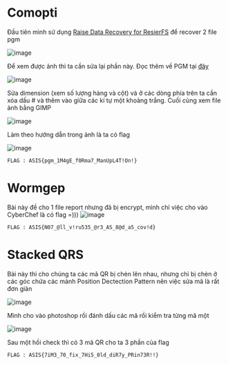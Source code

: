 # Comopti 

Đầu tiên mình sử dụng [Raise Data Recovery for ResierFS](https://www.ufsexplorer.com/raise-data-recovery-reiser/) để recover 2 file pgm 

![image](https://user-images.githubusercontent.com/92283038/196042116-7e24b23f-0abb-44e7-be37-2c5d63244f55.png)

Để xem được ảnh thì ta cần sửa lại phần này. Đọc thêm về PGM tại [đây](https://subsurfwiki.org/wiki/Portable_gray_map)

![image](https://user-images.githubusercontent.com/92283038/196042263-e6e7378f-1c87-4aa7-82aa-7d42a2e0e8d8.png)

Sửa dimension  (xem số lượng hàng và cột) và ở các dòng phía trên ta cần xóa dấu # và thêm vào giữa các kí tự một khoảng trắng. Cuối cùng xem file ảnh bằng GIMP

![image](https://user-images.githubusercontent.com/92283038/196043223-747c24b4-b39a-4faf-a3a0-f51a9c4f5a34.png)

Làm theo hướng dẫn trong ảnh là ta có flag

![image](https://user-images.githubusercontent.com/92283038/196043253-35dddca4-15aa-4471-832c-9672b0dec639.png)

```
FLAG : ASIS{pgm_1M4gE_f0Rma7_ManUpL4T!On!}
```


# Wormgep

Bài này đề cho 1 file report nhưng đã bị encrypt, mình chỉ việc cho vào CyberChef là có flag =))) 
![image](https://user-images.githubusercontent.com/92283038/196043356-8cfc6012-3dd5-47d7-98fc-1eaecafaa282.png)

```
FLAG : ASIS{N07_@ll_v!ru535_@r3_AS_8@d_a5_cov!d}
```

# Stacked QRS

Bài này thì cho chúng ta các mã QR bị chèn lên nhau, nhưng chỉ bị chèn ở các góc chứa các mảnh Position Dectection Pattern nên việc sửa mã là rất đơn giản

![image](https://user-images.githubusercontent.com/92283038/196043394-a2a0b22a-2f17-419c-aca0-29aea034d957.png)

Mình cho vào photoshop rồi đánh dấu các mã rồi kiểm tra từng mã một 

![image](https://user-images.githubusercontent.com/92283038/196043506-df9a088f-eece-4f33-823b-2960bb7231a5.png)

Sau một hồi check thì có 3 mã QR cho ta 3 phần của flag

``` 
FLAG : ASIS{7iM3_70_fix_7Hi5_0ld_diR7y_PRin73R!!}
```




